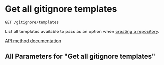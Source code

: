 # Get all gitignore templates

`GET /gitignore/templates`

List all templates available to pass as an option when [creating a repository](https://docs.github.com/rest/repos/repos#create-a-repository-for-the-authenticated-user).

[API method documentation](https://docs.github.com/rest/gitignore/gitignore#get-all-gitignore-templates)

## All Parameters for "Get all gitignore templates"
